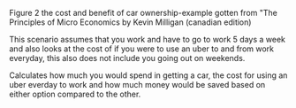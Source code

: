 Figure 2 the cost and benefit of car ownership-example gotten from "The Principles of Micro Economics by Kevin Milligan (canadian edition)

This scenario assumes that you work and have to go to work 5 days a week and also looks at the cost of if you were to use an uber to and from work everyday, this also does not include you going out on weekends.

Calculates how much you would spend in getting a car, the cost for using an uber everday to work and how much money would be saved based on either option compared to the other.
